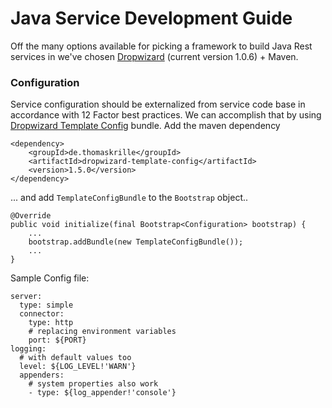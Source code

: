 # Java Service Development Guide

Off the many options available for picking a framework to build Java Rest services in we've chosen [Dropwizard](http://www.dropwizard.io/1.0.6/docs/getting-started.html) (current version 1.0.6) + Maven.


### Configuration 
Service configuration should be externalized from service code base in accordance with 12 Factor best practices. We can accomplish that by using [Dropwizard Template Config](https://github.com/tkrille/dropwizard-template-config) bundle. Add the maven dependency
```
<dependency>
    <groupId>de.thomaskrille</groupId>
    <artifactId>dropwizard-template-config</artifactId>
    <version>1.5.0</version>
</dependency>
```

... and add `TemplateConfigBundle` to the `Bootstrap` object..
```
@Override
public void initialize(final Bootstrap<Configuration> bootstrap) {
    ...
    bootstrap.addBundle(new TemplateConfigBundle());
    ...
}
```


Sample Config file:
```
server:
  type: simple
  connector:
    type: http
    # replacing environment variables
    port: ${PORT}
logging:
  # with default values too
  level: ${LOG_LEVEL!'WARN'}
  appenders:
    # system properties also work
    - type: ${log_appender!'console'}

```
